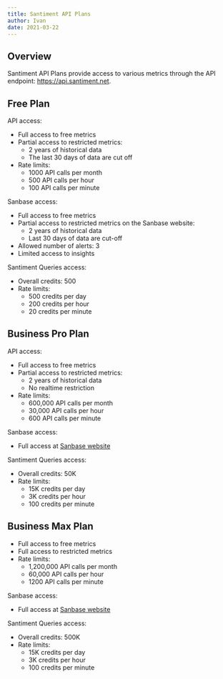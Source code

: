 ```yaml
---
title: Santiment API Plans
author: Ivan
date: 2021-03-22
---
```


## Overview

Santiment API Plans provide access to various metrics through the API endpoint: https://api.santiment.net. 

## Free Plan

API access:
- Full access to free metrics
- Partial access to restricted metrics:
  - 2 years of historical data
  - The last 30 days of data are cut off
- Rate limits:
  - 1000 API calls per month
  - 500 API calls per hour
  - 100 API calls per minute

Sanbase access:
- Full access to free metrics
- Partial access to restricted metrics on the Sanbase website:
  - 2 years of historical data
  - Last 30 days of data are cut-off
- Allowed number of alerts: 3
- Limited access to insights

Santiment Queries access:
- Overall credits: 500
- Rate limits:
  - 500 credits per day
  - 200 credits per hour
  - 20 credits per minute

## Business Pro Plan

API access:
- Full access to free metrics
- Partial access to restricted metrics:
  - 2 years of historical data
  - No realtime restriction
- Rate limits:
  - 600,000 API calls per month
  - 30,000 API calls per hour
  - 600 API calls per minute

Sanbase access:
- Full access at [Sanbase website](https://app.santiment.net)

Santiment Queries access:
- Overall credits: 50K
- Rate limits: 
  - 15K credits per day
  - 3K credits per hour
  - 100 credits per minute

## Business Max Plan

- Full access to free metrics
- Full access to restricted metrics
- Rate limits:
  - 1,200,000 API calls per month
  - 60,000 API calls per hour
  - 1200 API calls per minute

Sanbase access:
- Full access at [Sanbase website](https://app.santiment.net)

Santiment Queries access:
- Overall credits: 500K
- Rate limits: 
  - 15K credits per day
  - 3K credits per hour
  - 100 credits per minute


